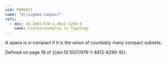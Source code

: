 ```yaml
---
uid: P000017
name: "$\\sigma$-compact"
refs:
  - doi: 10.1007/978-1-4612-6290-9
    name: Counterexamples in Topology
---
```

A space is $\sigma$-compact if it is the union of countably many compact subsets.

Defined on page 19 of {{doi:10.1007/978-1-4612-6290-9}}.
